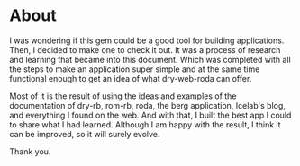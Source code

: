 # About

I was wondering if this gem could be a good tool for building applications. Then, I decided to make one to check it out. It was a process of research and learning that became into this document. Which was completed with all the steps to make an application super simple and at the same time functional enough to get an idea of what dry-web-roda can offer.

Most of it is the result of using the ideas and examples of the documentation of dry-rb, rom-rb, roda, the berg application, Icelab's blog, and everything I found on the web. And with that, I built the best app I could to share what I had learned. Although I am happy with the result, I think it can be improved, so it will surely evolve.

Thank you.


